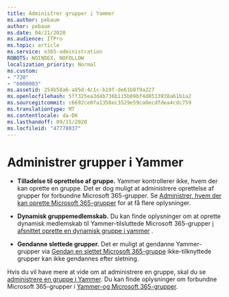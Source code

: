 ```yaml
---
title: Administrer grupper i Yammer
ms.author: pebaum
author: pebaum
ms.date: 04/21/2020
ms.audience: ITPro
ms.topic: article
ms.service: o365-administration
ROBOTS: NOINDEX, NOFOLLOW
localization_priority: Normal
ms.custom:
- "720"
- "6000003"
ms.assetid: 254b58a6-a85d-4c1c-b19f-de61b8f9a227
ms.openlocfilehash: 5ff325ea3d4b736b115b09bf4d8513938a61b1a2
ms.sourcegitcommit: c6692ce0fa1358ec3529e59ca0ecdfdea4cdc759
ms.translationtype: MT
ms.contentlocale: da-DK
ms.lasthandoff: 09/15/2020
ms.locfileid: "47778037"
---
```

# <a name="manage-groups-in-yammer"></a>Administrer grupper i Yammer

- **Tilladelse til oprettelse af gruppe.** Yammer kontrollerer ikke, hvem der kan oprette en gruppe. Det er dog muligt at administrere oprettelse af grupper for forbundne Microsoft 365-grupper. Se [Administrer, hvem der kan oprette Microsoft 365-grupper](https://docs.microsoft.com/microsoft-365/admin/create-groups/manage-creation-of-groups) for at få flere oplysninger.

- **Dynamisk gruppemedlemskab.** Du kan finde oplysninger om at oprette dynamisk medlemskab til Yammer-tilsluttede Microsoft 365-grupper [i afsnittet oprette en dynamisk gruppe i yammer](https://docs.microsoft.com/yammer/manage-yammer-groups/create-a-dynamic-group) .

- **Gendanne slettede grupper.** Det er muligt at gendanne Yammer-grupper via [Gendan en slettet Microsoft 365-gruppe](https://docs.microsoft.com/microsoft-365/admin/create-groups/restore-deleted-group) ikke-tilknyttede grupper kan ikke gendannes efter sletning.

Hvis du vil have mere at vide om at administrere en gruppe, skal du se [administrere en gruppe i Yammer](https://support.office.com/article/Manage-a-group-in-Yammer-6e05c6d6-5548-4c88-89cd-e6757a514ef2). Du kan finde oplysninger om forbundne Microsoft 365-grupper i [Yammer-og Microsoft 365-grupper](https://docs.microsoft.com/yammer/manage-yammer-groups/yammer-and-office-365-groups).
  